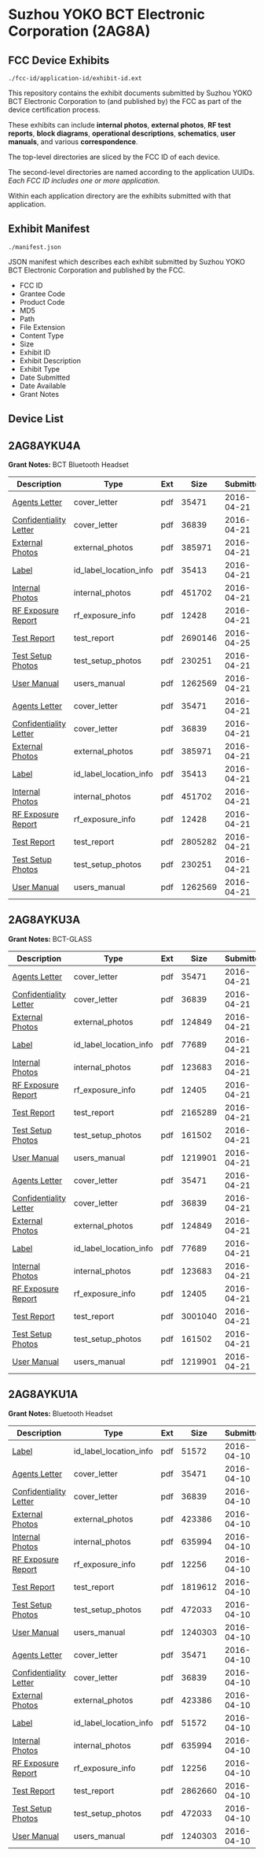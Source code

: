 # Suzhou YOKO BCT  Electronic  Corporation (2AG8A)
## FCC Device Exhibits

```
./fcc-id/application-id/exhibit-id.ext
```

This repository contains the exhibit documents submitted by Suzhou YOKO BCT  Electronic  Corporation to (and published by) the FCC as part of the device certification process.

These exhibits can include **internal photos**, **external photos**, **RF test reports**, **block diagrams**, **operational descriptions**, **schematics**, **user manuals**, and various **correspondence**.

The top-level directories are sliced by the FCC ID of each device.

The second-level directories are named according to the application UUIDs. *Each FCC ID includes one or more application.*

Within each application directory are the exhibits submitted with that application. 

## Exhibit Manifest

```
./manifest.json
```

JSON manifest which describes each exhibit submitted by Suzhou YOKO BCT  Electronic  Corporation and published by the FCC.

- FCC ID
- Grantee Code
- Product Code
- MD5
- Path
- File Extension
- Content Type
- Size
- Exhibit ID
- Exhibit Description
- Exhibit Type
- Date Submitted
- Date Available
- Grant Notes

## Device List
## 2AG8AYKU4A
**Grant Notes:** BCT Bluetooth Headset

| Description | Type | Ext | Size | Submitted | Available |
| ----------- | ---- | --- | ---- | --------- | --------- |
| [Agents Letter](2AG8AYKU4A/8cccfc12bea0280108f9285800e2a66a/2954962.pdf) | cover_letter | pdf | 35471 | 2016-04-21 | 2016-04-21 |
| [Confidentiality Letter](2AG8AYKU4A/8cccfc12bea0280108f9285800e2a66a/2954963.pdf) | cover_letter | pdf | 36839 | 2016-04-21 | 2016-04-21 |
| [External Photos](2AG8AYKU4A/8cccfc12bea0280108f9285800e2a66a/2966012.pdf) | external_photos | pdf | 385971 | 2016-04-21 | 2016-04-21 |
| [Label](2AG8AYKU4A/8cccfc12bea0280108f9285800e2a66a/2966011.pdf) | id_label_location_info | pdf | 35413 | 2016-04-21 | 2016-04-21 |
| [Internal Photos](2AG8AYKU4A/8cccfc12bea0280108f9285800e2a66a/2966017.pdf) | internal_photos | pdf | 451702 | 2016-04-21 | 2016-04-21 |
| [RF Exposure Report](2AG8AYKU4A/8cccfc12bea0280108f9285800e2a66a/2966018.pdf) | rf_exposure_info | pdf | 12428 | 2016-04-21 | 2016-04-21 |
| [Test Report](2AG8AYKU4A/8cccfc12bea0280108f9285800e2a66a/2969333.pdf) | test_report | pdf | 2690146 | 2016-04-25 | 2016-04-21 |
| [Test Setup Photos](2AG8AYKU4A/8cccfc12bea0280108f9285800e2a66a/2966015.pdf) | test_setup_photos | pdf | 230251 | 2016-04-21 | 2016-04-21 |
| [User Manual](2AG8AYKU4A/8cccfc12bea0280108f9285800e2a66a/2966016.pdf) | users_manual | pdf | 1262569 | 2016-04-21 | 2016-04-21 |
| [Agents Letter](2AG8AYKU4A/24d74d3c8497ae0f6a34293ed4d3369b/2954962.pdf) | cover_letter | pdf | 35471 | 2016-04-21 | 2016-04-21 |
| [Confidentiality Letter](2AG8AYKU4A/24d74d3c8497ae0f6a34293ed4d3369b/2954963.pdf) | cover_letter | pdf | 36839 | 2016-04-21 | 2016-04-21 |
| [External Photos](2AG8AYKU4A/24d74d3c8497ae0f6a34293ed4d3369b/2966012.pdf) | external_photos | pdf | 385971 | 2016-04-21 | 2016-04-21 |
| [Label](2AG8AYKU4A/24d74d3c8497ae0f6a34293ed4d3369b/2966011.pdf) | id_label_location_info | pdf | 35413 | 2016-04-21 | 2016-04-21 |
| [Internal Photos](2AG8AYKU4A/24d74d3c8497ae0f6a34293ed4d3369b/2966017.pdf) | internal_photos | pdf | 451702 | 2016-04-21 | 2016-04-21 |
| [RF Exposure Report](2AG8AYKU4A/24d74d3c8497ae0f6a34293ed4d3369b/2966018.pdf) | rf_exposure_info | pdf | 12428 | 2016-04-21 | 2016-04-21 |
| [Test Report](2AG8AYKU4A/24d74d3c8497ae0f6a34293ed4d3369b/2966036.pdf) | test_report | pdf | 2805282 | 2016-04-21 | 2016-04-21 |
| [Test Setup Photos](2AG8AYKU4A/24d74d3c8497ae0f6a34293ed4d3369b/2966015.pdf) | test_setup_photos | pdf | 230251 | 2016-04-21 | 2016-04-21 |
| [User Manual](2AG8AYKU4A/24d74d3c8497ae0f6a34293ed4d3369b/2966016.pdf) | users_manual | pdf | 1262569 | 2016-04-21 | 2016-04-21 |
## 2AG8AYKU3A
**Grant Notes:** BCT-GLASS

| Description | Type | Ext | Size | Submitted | Available |
| ----------- | ---- | --- | ---- | --------- | --------- |
| [Agents Letter](2AG8AYKU3A/71f9dcb69512d55500822ff82e2fde6c/2954962.pdf) | cover_letter | pdf | 35471 | 2016-04-21 | 2016-04-21 |
| [Confidentiality Letter](2AG8AYKU3A/71f9dcb69512d55500822ff82e2fde6c/2954963.pdf) | cover_letter | pdf | 36839 | 2016-04-21 | 2016-04-21 |
| [External Photos](2AG8AYKU3A/71f9dcb69512d55500822ff82e2fde6c/2965982.pdf) | external_photos | pdf | 124849 | 2016-04-21 | 2016-04-21 |
| [Label](2AG8AYKU3A/71f9dcb69512d55500822ff82e2fde6c/2965981.pdf) | id_label_location_info | pdf | 77689 | 2016-04-21 | 2016-04-21 |
| [Internal Photos](2AG8AYKU3A/71f9dcb69512d55500822ff82e2fde6c/2965988.pdf) | internal_photos | pdf | 123683 | 2016-04-21 | 2016-04-21 |
| [RF Exposure Report](2AG8AYKU3A/71f9dcb69512d55500822ff82e2fde6c/2965991.pdf) | rf_exposure_info | pdf | 12405 | 2016-04-21 | 2016-04-21 |
| [Test Report](2AG8AYKU3A/71f9dcb69512d55500822ff82e2fde6c/2965998.pdf) | test_report | pdf | 2165289 | 2016-04-21 | 2016-04-21 |
| [Test Setup Photos](2AG8AYKU3A/71f9dcb69512d55500822ff82e2fde6c/2965986.pdf) | test_setup_photos | pdf | 161502 | 2016-04-21 | 2016-04-21 |
| [User Manual](2AG8AYKU3A/71f9dcb69512d55500822ff82e2fde6c/2965987.pdf) | users_manual | pdf | 1219901 | 2016-04-21 | 2016-04-21 |
| [Agents Letter](2AG8AYKU3A/0b67d91dd410e358594f743f697fcfe4/2954962.pdf) | cover_letter | pdf | 35471 | 2016-04-21 | 2016-04-21 |
| [Confidentiality Letter](2AG8AYKU3A/0b67d91dd410e358594f743f697fcfe4/2954963.pdf) | cover_letter | pdf | 36839 | 2016-04-21 | 2016-04-21 |
| [External Photos](2AG8AYKU3A/0b67d91dd410e358594f743f697fcfe4/2965982.pdf) | external_photos | pdf | 124849 | 2016-04-21 | 2016-04-21 |
| [Label](2AG8AYKU3A/0b67d91dd410e358594f743f697fcfe4/2965981.pdf) | id_label_location_info | pdf | 77689 | 2016-04-21 | 2016-04-21 |
| [Internal Photos](2AG8AYKU3A/0b67d91dd410e358594f743f697fcfe4/2965988.pdf) | internal_photos | pdf | 123683 | 2016-04-21 | 2016-04-21 |
| [RF Exposure Report](2AG8AYKU3A/0b67d91dd410e358594f743f697fcfe4/2965991.pdf) | rf_exposure_info | pdf | 12405 | 2016-04-21 | 2016-04-21 |
| [Test Report](2AG8AYKU3A/0b67d91dd410e358594f743f697fcfe4/2965985.pdf) | test_report | pdf | 3001040 | 2016-04-21 | 2016-04-21 |
| [Test Setup Photos](2AG8AYKU3A/0b67d91dd410e358594f743f697fcfe4/2965986.pdf) | test_setup_photos | pdf | 161502 | 2016-04-21 | 2016-04-21 |
| [User Manual](2AG8AYKU3A/0b67d91dd410e358594f743f697fcfe4/2965987.pdf) | users_manual | pdf | 1219901 | 2016-04-21 | 2016-04-21 |
## 2AG8AYKU1A
**Grant Notes:** Bluetooth Headset

| Description | Type | Ext | Size | Submitted | Available |
| ----------- | ---- | --- | ---- | --------- | --------- |
| [Label](2AG8AYKU1A/ed8ac837fef2718a167f174c75eb67a1/2954936.pdf) | id_label_location_info | pdf | 51572 | 2016-04-10 | 2016-04-10 |
| [Agents Letter](2AG8AYKU1A/ed8ac837fef2718a167f174c75eb67a1/2954962.pdf) | cover_letter | pdf | 35471 | 2016-04-10 | 2016-04-10 |
| [Confidentiality Letter](2AG8AYKU1A/ed8ac837fef2718a167f174c75eb67a1/2954963.pdf) | cover_letter | pdf | 36839 | 2016-04-10 | 2016-04-10 |
| [External Photos](2AG8AYKU1A/ed8ac837fef2718a167f174c75eb67a1/2954937.pdf) | external_photos | pdf | 423386 | 2016-04-10 | 2016-04-10 |
| [Internal Photos](2AG8AYKU1A/ed8ac837fef2718a167f174c75eb67a1/2954943.pdf) | internal_photos | pdf | 635994 | 2016-04-10 | 2016-04-10 |
| [RF Exposure Report](2AG8AYKU1A/ed8ac837fef2718a167f174c75eb67a1/2954946.pdf) | rf_exposure_info | pdf | 12256 | 2016-04-10 | 2016-04-10 |
| [Test Report](2AG8AYKU1A/ed8ac837fef2718a167f174c75eb67a1/2954953.pdf) | test_report | pdf | 1819612 | 2016-04-10 | 2016-04-10 |
| [Test Setup Photos](2AG8AYKU1A/ed8ac837fef2718a167f174c75eb67a1/2954941.pdf) | test_setup_photos | pdf | 472033 | 2016-04-10 | 2016-04-10 |
| [User Manual](2AG8AYKU1A/ed8ac837fef2718a167f174c75eb67a1/2954942.pdf) | users_manual | pdf | 1240303 | 2016-04-10 | 2016-04-10 |
| [Agents Letter](2AG8AYKU1A/85f18e5798a8f982e77da5f0a8dfaae2/2954962.pdf) | cover_letter | pdf | 35471 | 2016-04-10 | 2016-04-10 |
| [Confidentiality Letter](2AG8AYKU1A/85f18e5798a8f982e77da5f0a8dfaae2/2954963.pdf) | cover_letter | pdf | 36839 | 2016-04-10 | 2016-04-10 |
| [External Photos](2AG8AYKU1A/85f18e5798a8f982e77da5f0a8dfaae2/2954937.pdf) | external_photos | pdf | 423386 | 2016-04-10 | 2016-04-10 |
| [Label](2AG8AYKU1A/85f18e5798a8f982e77da5f0a8dfaae2/2954936.pdf) | id_label_location_info | pdf | 51572 | 2016-04-10 | 2016-04-10 |
| [Internal Photos](2AG8AYKU1A/85f18e5798a8f982e77da5f0a8dfaae2/2954943.pdf) | internal_photos | pdf | 635994 | 2016-04-10 | 2016-04-10 |
| [RF Exposure Report](2AG8AYKU1A/85f18e5798a8f982e77da5f0a8dfaae2/2954946.pdf) | rf_exposure_info | pdf | 12256 | 2016-04-10 | 2016-04-10 |
| [Test Report](2AG8AYKU1A/85f18e5798a8f982e77da5f0a8dfaae2/2954940.pdf) | test_report | pdf | 2862660 | 2016-04-10 | 2016-04-10 |
| [Test Setup Photos](2AG8AYKU1A/85f18e5798a8f982e77da5f0a8dfaae2/2954941.pdf) | test_setup_photos | pdf | 472033 | 2016-04-10 | 2016-04-10 |
| [User Manual](2AG8AYKU1A/85f18e5798a8f982e77da5f0a8dfaae2/2954942.pdf) | users_manual | pdf | 1240303 | 2016-04-10 | 2016-04-10 |
